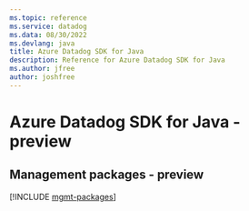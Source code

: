 ```yaml
---
ms.topic: reference
ms.service: datadog
ms.data: 08/30/2022
ms.devlang: java
title: Azure Datadog SDK for Java
description: Reference for Azure Datadog SDK for Java
ms.author: jfree
author: joshfree
---
```

# Azure Datadog SDK for Java - preview

## Management packages - preview
[!INCLUDE [mgmt-packages](datadog-mgmt-index.md)]